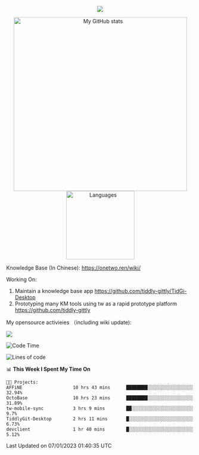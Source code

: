 <a href="https://github.com/linonetwo">
    <p align="center">
        <img src="https://github-profile-trophy.vercel.app/?username=linonetwo&column=7&theme=onedark"/>
    </p>
</a>
<a align="center" href="https://github.com/linonetwo">
  <p align="center">
    <img src="https://github-readme-stats.vercel.app/api?username=linonetwo&show_icons=true&count_private=true" alt="My GitHub stats" width="465"/>
    <img src="https://github-readme-stats.vercel.app/api/top-langs/?username=linonetwo&layout=compact&langs_count=10" alt="Languages" height="183">
  </p>
</a>

Knowledge Base (In Chinese): https://onetwo.ren/wiki/

Working On: 

1. Maintain a knowledge base app https://github.com/tiddly-gittly/TidGi-Desktop
1. Prototyping many KM tools using tw as a rapid prototype platform https://github.com/tiddly-gittly

My opensource activieies （including wiki update):

![](https://visitor-badge.glitch.me/badge?page_id=linonetwo.linonetwo)

<!--START_SECTION:waka-->
![Code Time](http://img.shields.io/badge/Code%20Time-1%2C430%20hrs%2041%20mins-blue)

![Lines of code](https://img.shields.io/badge/From%20Hello%20World%20I%27ve%20Written-2%20Million%20lines%20of%20code-blue)

📊 **This Week I Spent My Time On** 

```text
🐱‍💻 Projects: 
AFFiNE                   10 hrs 43 mins      ████████░░░░░░░░░░░░░░░░░   32.94% 
OctoBase                 10 hrs 23 mins      ████████░░░░░░░░░░░░░░░░░   31.89% 
tw-mobile-sync           3 hrs 9 mins        ██░░░░░░░░░░░░░░░░░░░░░░░   9.7% 
TiddlyGit-Desktop        2 hrs 11 mins       █░░░░░░░░░░░░░░░░░░░░░░░░   6.73% 
devclient                1 hr 40 mins        █░░░░░░░░░░░░░░░░░░░░░░░░   5.12%

```


 Last Updated on 07/01/2023 01:40:35 UTC
<!--END_SECTION:waka-->
